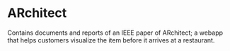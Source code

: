 # ARchitect
Contains documents and reports of an IEEE paper of ARchitect; a webapp that helps customers visualize the item before it arrives at a restaurant.
